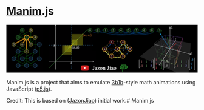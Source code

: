 # [Manim](https://github.com/3b1b/manim).js
![Screenshot](/lib/thumbnails/GitHubThumbnail.png)


Manim.js is a project that aims to emulate [3b1b](https://www.youtube.com/3blue1brown)-style math animations using JavaScript ([p5.js](https://github.com/processing/p5.js?files=1)).

Credit: This is based on ([JazonJiao](https://github.com/JazonJiao/Manim.js/)) initial work.# Manim.js
